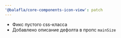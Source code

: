 ```yaml
---
'@balafla/core-components-icon-view': patch
---
```


-   Фикс пустого css-класса
-   Добавлено описание дефолта в пропс `mainSize`
